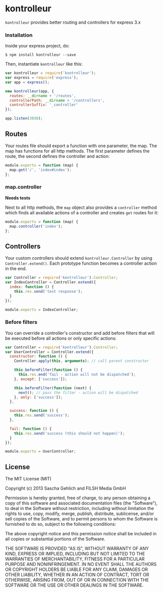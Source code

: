 kontrolleur
===========

`kontrolleur` provides better routing and controllers for express 3.x

### Installation

Inside your express project, do:

`$ npm install kontrolleur --save`

Then, instantiate `kontrolleur` like this:

```js
var kontrolleur = require('kontrolleur');
var express = require('express');
var app = express();

new kontrolleur(app, {
  routes: __dirname + '/routes',
  controllerPath: __dirname + '/controllers',
  controllerSuffix: '_controller'
});

app.listen(3030);
```

## Routes

Your routes file should export a function with one parameter, the map. The map has functions for all http methods. The first parameter defines the route, the second
defines the controller and action:

```js
module.exports = function (map) {
  map.get('/', 'index#index');
};
```

### map.controller

**Needs tests**

Next to all http methods, the `map` object also provides a `controller` method which finds all available actions of a controller and creates `get` routes for it:

```js
module.exports = function (map) {
  map.controller('index');
};
```

## Controllers

Your custom controllers should extend `kontrolleur.Controller` by using `Controller.extend()`. Each prototype function becomes a controller action in the end.

```js
var Controller = require('kontrolleur').Controller;
var IndexController = Controller.extend({
  index: function () {
    this.res.send('test response');
  }
});

module.exports = IndexController;
```

### Before filters

You can override a controller's constructor and add before filters that will be executed before all actions or only specific actions:

```js
var Controller = require('kontrolleur').Controller;
var UserController = Controller.extend({
  constructor: function () {
    Controller.apply(this, arguments); // call parent constructor

    this.beforeFilter(function () {
      this.res.end('fail - action will not be dispatched');
    }, except: ['success']);

    this.beforeFilter(function (next) {
      next(); // pass the filter - action will be dispatched
    }, only: ['success']);
  },

  success: function () {
    this.res.send('success');
  },

  fail: function () {
    this.res.send('success (this should not happen)');
  }
});

module.exports = UserController;
```

## License

The MIT License (MIT)

Copyright (c) 2013 Sascha Gehlich and FILSH Media GmbH

Permission is hereby granted, free of charge, to any person obtaining a copy of this software and associated documentation files (the "Software"), to deal in the Software without restriction, including without limitation the rights to use, copy, modify, merge, publish, distribute, sublicense, and/or sell copies of the Software, and to permit persons to whom the Software is furnished to do so, subject to the following conditions:

The above copyright notice and this permission notice shall be included in all copies or substantial portions of the Software.

THE SOFTWARE IS PROVIDED "AS IS", WITHOUT WARRANTY OF ANY KIND, EXPRESS OR IMPLIED, INCLUDING BUT NOT LIMITED TO THE WARRANTIES OF MERCHANTABILITY, FITNESS FOR A PARTICULAR PURPOSE AND NONINFRINGEMENT. IN NO EVENT SHALL THE AUTHORS OR COPYRIGHT HOLDERS BE LIABLE FOR ANY CLAIM, DAMAGES OR OTHER LIABILITY, WHETHER IN AN ACTION OF CONTRACT, TORT OR OTHERWISE, ARISING FROM, OUT OF OR IN CONNECTION WITH THE SOFTWARE OR THE USE OR OTHER DEALINGS IN THE SOFTWARE.
